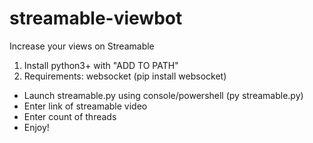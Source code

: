 # streamable-viewbot
Increase your views on Streamable

1. Install python3+ with "ADD TO PATH"
2. Requirements:
websocket (pip install websocket)

- Launch streamable.py using console/powershell (py streamable.py)
- Enter link of streamable video
- Enter count of threads
- Enjoy!

